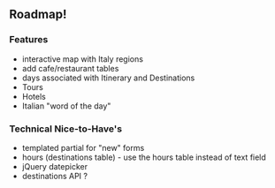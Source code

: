 ## Roadmap!

### Features
* interactive map with Italy regions
* add cafe/restaurant tables
* days associated with Itinerary and Destinations
* Tours
* Hotels
* Italian "word of the day"

### Technical Nice-to-Have's
* templated partial for "new" forms
* hours (destinations table) - use the hours table instead of text field
* jQuery datepicker
* destinations API ?